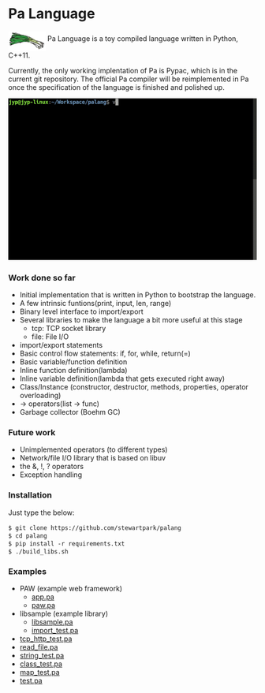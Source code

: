Pa Language
===========

<img src="https://raw.githubusercontent.com/stewartpark/palang/master/misc/logo.png" height="40" alt="" align="middle"/> Pa Language is a toy compiled language written in Python, C++11.

Currently, the only working implentation of Pa is Pypac, which is in the current git repository. The official Pa compiler will be reimplemented in Pa once the specification of the language is finished and polished up.

![Screencast](https://raw.githubusercontent.com/stewartpark/palang/master/misc/demo.gif)

### Work done so far

 - Initial implementation that is written in Python to bootstrap the language.
 - A few intrinsic funtions(print, input, len, range)
 - Binary level interface to import/export
 - Several libraries to make the language a bit more useful at this stage
    - tcp: TCP socket library
    - file: File I/O
 - import/export statements
 - Basic control flow statements: if, for, while, return(=)
 - Basic variable/function definition
 - Inline function definition(lambda)
 - Inline variable definition(lambda that gets executed right away)
 - Class/Instance (constructor, destructor, methods, properties, operator overloading)
 - -> operators(list -> func)
 - Garbage collector (Boehm GC)

### Future work

 - Unimplemented operators (to different types)
 - Network/file I/O library that is based on libuv
 - the &, !, ? operators
 - Exception handling

### Installation

Just type the below:

```
$ git clone https://github.com/stewartpark/palang
$ cd palang
$ pip install -r requirements.txt
$ ./build_libs.sh
```

### Examples

 - PAW (example web framework)
    - [app.pa](https://github.com/stewartpark/palang/blob/master/examples/paw/app.pa)
    - [paw.pa](https://github.com/stewartpark/palang/blob/master/examples/paw/libs/paw.pa)
 - libsample (example library)
    - [libsample.pa](https://github.com/stewartpark/palang/blob/master/examples/libsample.pa)
    - [import_test.pa](https://github.com/stewartpark/palang/blob/master/examples/import_test.pa)
 - [tcp_http_test.pa](https://github.com/stewartpark/palang/blob/master/examples/tcp_http_test.pa)
 - [read_file.pa](https://github.com/stewartpark/palang/blob/master/examples/read_file.pa)
 - [string_test.pa](https://github.com/stewartpark/palang/blob/master/examples/string_test.pa)
 - [class_test.pa](https://github.com/stewartpark/palang/blob/master/examples/class_test.pa)
 - [map_test.pa](https://github.com/stewartpark/palang/blob/master/examples/map_test.pa)
 - [test.pa](https://github.com/stewartpark/palang/blob/master/examples/test.pa)
